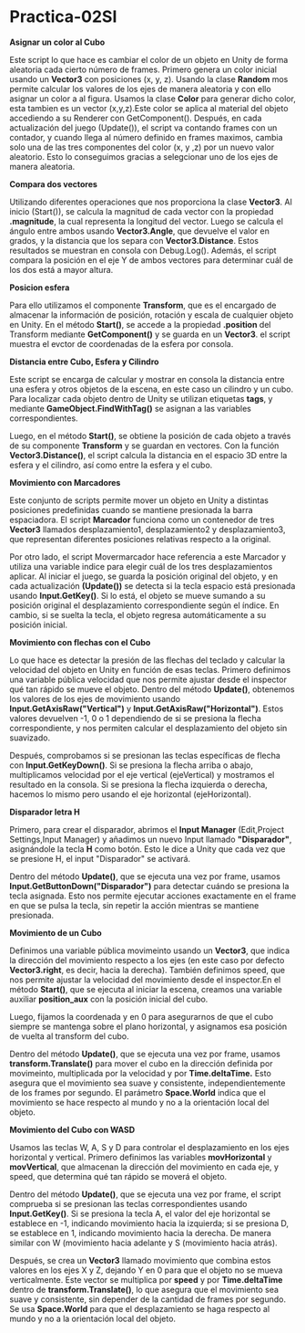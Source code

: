 # Practica-02SI

**Asignar un color al Cubo**

Este script lo que hace es cambiar el color de un objeto en Unity de forma aleatoria cada cierto número de frames. Primero genera un color inicial usando un **Vector3** con posiciones (x, y, z).
Usando la clase **Random** mos permite calcular los valores de los ejes de manera aleatoria y con ello asignar un color a al figura.
Usamos la clase **Color** para generar dicho color, esta tambien es un vector (x,y,z).Este color se aplica al material del objeto accediendo a su Renderer con GetComponent<Renderer>(). 
Después, en cada actualización del juego (Update()), el script va contando frames con un contador, y cuando llega al número definido en frames maximos, cambia solo una de las tres componentes del color (x, y ,z) por un nuevo valor aleatorio. 
Esto lo conseguimos gracias a selegcionar uno de los ejes de manera aleatoria.

**Compara dos vectores**

 Utilizando diferentes operaciones que nos proporciona la clase **Vector3**. Al inicio (Start()), se calcula la magnitud de cada vector con la propiedad **.magnitude**, la cual representa la longitud del vector. Luego se calcula el ángulo entre ambos usando **Vector3.Angle**, que devuelve el valor en grados, y la distancia que los separa con **Vector3.Distance**. Estos resultados se muestran en consola con Debug.Log(). Además, el script compara la posición en el eje Y de ambos vectores para determinar cuál de los dos está a mayor altura.

**Posicion esfera**

Para ello utilizamos el componente **Transform**, que es el encargado de almacenar la información de posición, rotación y escala de cualquier objeto en Unity. En el método **Start()**, se accede a la propiedad **.position** del Transform mediante **GetComponent<Transform>()** y se guarda en un **Vector3**. el script muestra el evctor de coordenadas de la esfera por consola.

**Distancia entre Cubo, Esfera y Cilindro**

Este script se encarga de calcular y mostrar en consola la distancia entre una esfera y otros objetos de la escena, en este caso un cilindro y un cubo. Para localizar cada objeto dentro de Unity se utilizan etiquetas **tags**, y mediante **GameObject.FindWithTag()** se asignan a las variables correspondientes. 

Luego, en el método **Start()**, se obtiene la posición de cada objeto a través de su componente **Transform** y se guardan en vectores. Con la función **Vector3.Distance()**, el script calcula la distancia en el espacio 3D entre la esfera y el cilindro, así como entre la esfera y el cubo.

**Movimiento con Marcadores**

Este conjunto de scripts permite mover un objeto en Unity a distintas posiciones predefinidas cuando se mantiene presionada la barra espaciadora. 
El script **Marcador** funciona como un contenedor de tres **Vector3** llamados desplazamiento1, desplazamiento2 y desplazamiento3, que representan diferentes posiciones relativas respecto a la original. 

Por otro lado, el script Movermarcador hace referencia a este Marcador y utiliza una variable indice para elegir cuál de los tres desplazamientos aplicar. Al iniciar el juego, se guarda la posición original del objeto, y en cada actualización **(Update())** se detecta si la tecla espacio está presionada usando **Input.GetKey()**. Si lo está, el objeto se mueve sumando a su posición original el desplazamiento correspondiente según el índice. En cambio, si se suelta la tecla, el objeto regresa automáticamente a su posición inicial.

**Movimiento con flechas con el Cubo**

Lo que hace es detectar la presión de las flechas del teclado y calcular la velocidad del objeto en Unity en función de esas teclas. Primero definimos una variable pública velocidad que nos permite ajustar desde el inspector qué tan rápido se mueve el objeto.
Dentro del método **Update()**, obtenemos los valores de los ejes de movimiento usando **Input.GetAxisRaw("Vertical")** y **Input.GetAxisRaw("Horizontal")**. Estos valores devuelven -1, 0 o 1 dependiendo de si se presiona la flecha correspondiente, y nos permiten calcular el desplazamiento del objeto sin suavizado.

Después, comprobamos si se presionan las teclas específicas de flecha con **Input.GetKeyDown()**. Si se presiona la flecha arriba o abajo, multiplicamos velocidad por el eje vertical (ejeVertical) y mostramos el resultado en la consola. Si se presiona la flecha izquierda o derecha, hacemos lo mismo pero usando el eje horizontal (ejeHorizontal).

**Disparador letra H**

Primero, para crear el disparador, abrimos el **Input Manager**  (Edit,Project Settings,Input Manager) y añadimos un nuevo Input llamado **"Disparador"**, asignándole la tecla **H** como botón. 
Esto le dice a Unity que cada vez que se presione H, el input "Disparador" se activará.

Dentro del método **Update()**, que se ejecuta una vez por frame, usamos **Input.GetButtonDown("Disparador")** para detectar cuándo se presiona la tecla asignada. Esto nos permite ejecutar acciones exactamente en el frame en que se pulsa la tecla, sin repetir la acción mientras se mantiene presionada.

**Movimiento de un Cubo**

Definimos una variable pública movimeinto usando un **Vector3**, que indica la dirección del movimiento respecto a los ejes (en este caso por defecto **Vector3.right**, es decir, hacia la derecha). También definimos speed, que nos permite ajustar la velocidad del movimiento desde el inspector.En el método **Start()**, que se ejecuta al iniciar la escena, creamos una variable auxiliar **position_aux** con la posición inicial del cubo. 

Luego, fijamos la coordenada y en 0 para asegurarnos de que el cubo siempre se mantenga sobre el plano horizontal, y asignamos esa posición de vuelta al transform del cubo.

Dentro del método **Update()**, que se ejecuta una vez por frame, usamos **transform.Translate()** para mover el cubo en la dirección definida por movimeinto, multiplicada por la velocidad y por **Time.deltaTime.** Esto asegura que el movimiento sea suave y consistente, independientemente de los frames por segundo. El parámetro **Space.World** indica que el movimiento se hace respecto al mundo y no a la orientación local del objeto.

**Movimiento del Cubo con WASD**

Usamos las teclas W, A, S y D para controlar el desplazamiento en los ejes horizontal y vertical. Primero definimos las variables **movHorizontal** y **movVertical**, que almacenan la dirección del movimiento en cada eje, y speed, que determina qué tan rápido se moverá el objeto.

Dentro del método **Update()**, que se ejecuta una vez por frame, el script comprueba si se presionan las teclas correspondientes usando **Input.GetKey()**. Si se presiona la tecla A, el valor del eje horizontal se establece en -1, indicando movimiento hacia la izquierda; si se presiona D, se establece en 1, indicando movimiento hacia la derecha. De manera similar con W (movimiento hacia adelante y S (movimiento hacia atrás).

Después, se crea un **Vector3** llamado movimiento que combina estos valores en los ejes X y Z, dejando Y en 0 para que el objeto no se mueva verticalmente. Este vector se multiplica por **speed** y por **Time.deltaTime** dentro de **transform.Translate()**, lo que asegura que el movimiento sea suave y consistente, sin depender de la cantidad de frames por segundo. Se usa **Space.World** para que el desplazamiento se haga respecto al mundo y no a la orientación local del objeto.
